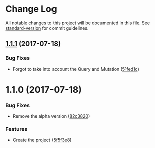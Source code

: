 # Change Log

All notable changes to this project will be documented in this file. See [standard-version](https://github.com/conventional-changelog/standard-version) for commit guidelines.

<a name="1.1.1"></a>
## [1.1.1](https://github.com/nicolasdao/schemaglue/compare/v1.1.0...v1.1.1) (2017-07-18)


### Bug Fixes

* Forgot to take into account the Query and Mutation ([51fed1c](https://github.com/nicolasdao/schemaglue/commit/51fed1c))



<a name="1.1.0"></a>
# 1.1.0 (2017-07-18)


### Bug Fixes

* Remove the alpha version ([82c3820](https://github.com/nicolasdao/schemaglue/commit/82c3820))


### Features

* Create the project ([5f5f3e8](https://github.com/nicolasdao/schemaglue/commit/5f5f3e8))
